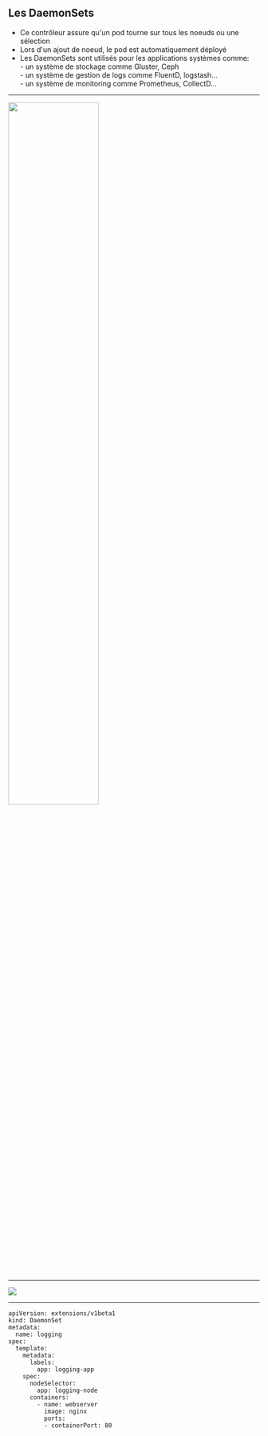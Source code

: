 ## Les DaemonSets


- Ce contrôleur assure qu'un pod tourne sur tous les noeuds ou une sélection
- Lors d'un ajout de noeud, le pod est automatiquement déployé
- Les DaemonSets sont utilisés pour les applications systèmes comme:
<br/> - un système de stockage comme Gluster, Ceph
<br/> -  un système de gestion de logs comme FluentD, logstash...
<br/> -  un système de monitoring comme Prometheus, CollectD...


--------


<img src="Slides/Img/Architecture/daemonset.yaml.png" width="60%" />


--------


<img src="https://cdn-images-1.medium.com/max/1600/1*QPFPOV-dDiWjL9H_O4_GUw.png" />


--------


```
apiVersion: extensions/v1beta1
kind: DaemonSet
metadata:
  name: logging
spec:
  template:
    metadata:
      labels:
        app: logging-app
    spec:
      nodeSelector:
        app: logging-node
      containers:
        - name: webserver
          image: nginx
          ports:
          - containerPort: 80
  ```        
